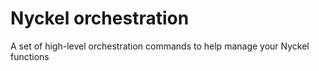 # Nyckel orchestration

A set of high-level orchestration commands to help manage your Nyckel functions
